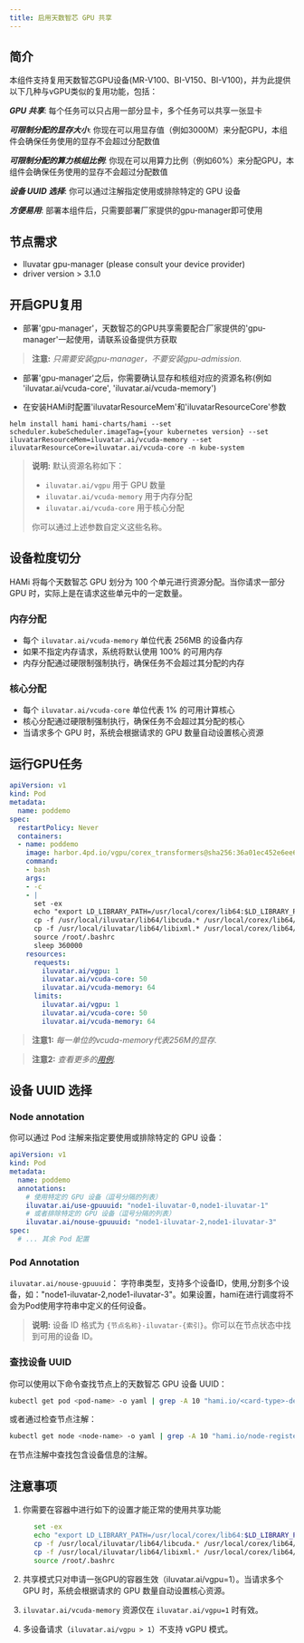 ```yaml
---
title: 启用天数智芯 GPU 共享
---
```



## 简介

本组件支持复用天数智芯GPU设备(MR-V100、BI-V150、BI-V100)，并为此提供以下几种与vGPU类似的复用功能，包括：

***GPU 共享***: 每个任务可以只占用一部分显卡，多个任务可以共享一张显卡

***可限制分配的显存大小***: 你现在可以用显存值（例如3000M）来分配GPU，本组件会确保任务使用的显存不会超过分配数值

***可限制分配的算力核组比例***: 你现在可以用算力比例（例如60%）来分配GPU，本组件会确保任务使用的显存不会超过分配数值

***设备 UUID 选择***: 你可以通过注解指定使用或排除特定的 GPU 设备

***方便易用***:  部署本组件后，只需要部署厂家提供的gpu-manager即可使用


## 节点需求

* Iluvatar gpu-manager (please consult your device provider)
* driver version > 3.1.0

## 开启GPU复用

* 部署'gpu-manager'，天数智芯的GPU共享需要配合厂家提供的'gpu-manager'一起使用，请联系设备提供方获取

> **注意:** *只需要安装gpu-manager，不要安装gpu-admission.*

* 部署'gpu-manager'之后，你需要确认显存和核组对应的资源名称(例如 'iluvatar.ai/vcuda-core', 'iluvatar.ai/vcuda-memory')

* 在安装HAMi时配置'iluvatarResourceMem'和'iluvatarResourceCore'参数

```
helm install hami hami-charts/hami --set scheduler.kubeScheduler.imageTag={your kubernetes version} --set iluvatarResourceMem=iluvatar.ai/vcuda-memory --set iluvatarResourceCore=iluvatar.ai/vcuda-core -n kube-system
```

> **说明:** 默认资源名称如下：
> - `iluvatar.ai/vgpu` 用于 GPU 数量
> - `iluvatar.ai/vcuda-memory` 用于内存分配
> - `iluvatar.ai/vcuda-core` 用于核心分配
>
> 你可以通过上述参数自定义这些名称。

## 设备粒度切分

HAMi 将每个天数智芯 GPU 划分为 100 个单元进行资源分配。当你请求一部分 GPU 时，实际上是在请求这些单元中的一定数量。

### 内存分配

- 每个 `iluvatar.ai/vcuda-memory` 单位代表 256MB 的设备内存
- 如果不指定内存请求，系统将默认使用 100% 的可用内存
- 内存分配通过硬限制强制执行，确保任务不会超过其分配的内存

### 核心分配

- 每个 `iluvatar.ai/vcuda-core` 单位代表 1% 的可用计算核心
- 核心分配通过硬限制强制执行，确保任务不会超过其分配的核心
- 当请求多个 GPU 时，系统会根据请求的 GPU 数量自动设置核心资源

## 运行GPU任务

```yaml
apiVersion: v1
kind: Pod
metadata:
  name: poddemo
spec:
  restartPolicy: Never
  containers:
  - name: poddemo
    image: harbor.4pd.io/vgpu/corex_transformers@sha256:36a01ec452e6ee63c7aa08bfa1fa16d469ad19cc1e6000cf120ada83e4ceec1e
    command:
    - bash
    args:
    - -c
    - |
      set -ex
      echo "export LD_LIBRARY_PATH=/usr/local/corex/lib64:$LD_LIBRARY_PATH">> /root/.bashrc
      cp -f /usr/local/iluvatar/lib64/libcuda.* /usr/local/corex/lib64/
      cp -f /usr/local/iluvatar/lib64/libixml.* /usr/local/corex/lib64/
      source /root/.bashrc
      sleep 360000
    resources:
      requests:
        iluvatar.ai/vgpu: 1
        iluvatar.ai/vcuda-core: 50
        iluvatar.ai/vcuda-memory: 64
      limits:
        iluvatar.ai/vgpu: 1
        iluvatar.ai/vcuda-core: 50
        iluvatar.ai/vcuda-memory: 64
```

> **注意1:** *每一单位的vcuda-memory代表256M的显存.*

> **注意2:** *查看更多的[用例](https://github.com/Project-HAMi/HAMi/tree/release-v2.6/examples/iluvatar/).*

## 设备 UUID 选择

### Node annotation

你可以通过 Pod 注解来指定要使用或排除特定的 GPU 设备：

```yaml
apiVersion: v1
kind: Pod
metadata:
  name: poddemo
  annotations:
    # 使用特定的 GPU 设备（逗号分隔的列表）
    iluvatar.ai/use-gpuuuid: "node1-iluvatar-0,node1-iluvatar-1"
    # 或者排除特定的 GPU 设备（逗号分隔的列表）
    iluvatar.ai/nouse-gpuuuid: "node1-iluvatar-2,node1-iluvatar-3"
spec:
  # ... 其余 Pod 配置
```

### Pod Annotation

`iluvatar.ai/nouse-gpuuuid`：
字符串类型，支持多个设备ID，使用,分割多个设备，如："node1-iluvatar-2,node1-iluvatar-3"。如果设置，hami在进行调度将不会为Pod使用字符串中定义的任何设备。

> **说明:** 设备 ID 格式为 `{节点名称}-iluvatar-{索引}`。你可以在节点状态中找到可用的设备 ID。

### 查找设备 UUID

你可以使用以下命令查找节点上的天数智芯 GPU 设备 UUID：

```bash
kubectl get pod <pod-name> -o yaml | grep -A 10 "hami.io/<card-type>-devices-allocated"
```

或者通过检查节点注解：

```bash
kubectl get node <node-name> -o yaml | grep -A 10 "hami.io/node-register-<card-type>"
```

在节点注解中查找包含设备信息的注解。


## 注意事项

1. 你需要在容器中进行如下的设置才能正常的使用共享功能
```sh
      set -ex
      echo "export LD_LIBRARY_PATH=/usr/local/corex/lib64:$LD_LIBRARY_PATH">> /root/.bashrc
      cp -f /usr/local/iluvatar/lib64/libcuda.* /usr/local/corex/lib64/
      cp -f /usr/local/iluvatar/lib64/libixml.* /usr/local/corex/lib64/
      source /root/.bashrc
```

2. 共享模式只对申请一张GPU的容器生效（iluvatar.ai/vgpu=1）。当请求多个 GPU 时，系统会根据请求的 GPU 数量自动设置核心资源。

3. `iluvatar.ai/vcuda-memory` 资源仅在 `iluvatar.ai/vgpu=1` 时有效。

4. 多设备请求（`iluvatar.ai/vgpu > 1`）不支持 vGPU 模式。